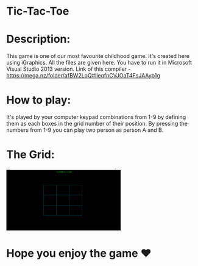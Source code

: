 # Tic-Tac-Toe

# Description:
This game is one of our most favourite childhood game. It's created here using iGraphics. All the files are given here. You have to run it in Microsoft Visual Studio 2013 version.
Link of this compiler - https://mega.nz/folder/afBW2LoQ#lleqfnCVJOaT4FsJAAyp1g

# How to play:
It's played by your computer keypad combinations from 1-9 by defining them as each boxes in the grid number of their position. By pressing the numbers from 1-9 you can play two person as person A and B. 

# The Grid:
<img src="The grid.png" alt="Diculator" width="300"/>




#                                   Hope you enjoy the game ❤

